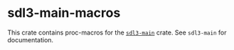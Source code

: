 # sdl3-main-macros

This crate contains proc-macros for the [`sdl3-main`](https://crates.io/crates/sdl3-main) crate.
See `sdl3-main` for documentation.
